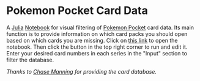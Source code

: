 # Pokemon Pocket Card Data
A [Julia](https://julialang.org/) [Notebook](https://plutojl.org/)
for visual filtering of [Pokemon Pocket](https://tcgpocket.pokemon.com/en-us/) card data.
Its main function is to provide information on which card packs you should open
based on which cards you are missing.
Click on [this link](https://nathanrboyer.github.io/PokemonPocketCardData/)
to open the notebook.
Then click the button in the top right corner to run and edit it.
Enter your desired card numbers in each series in the "Input" section
to filter the database.

*Thanks to [Chase Manning](https://github.com/chase-manning/pokemon-tcg-pocket-cards)
for providing the card database.*
